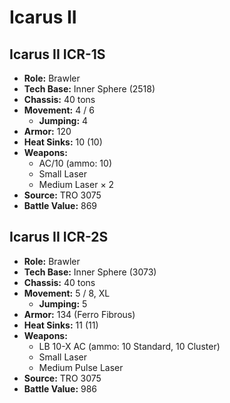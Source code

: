 # Icarus II
## Icarus II ICR-1S
- **Role:** Brawler
- **Tech Base:** Inner Sphere (2518)
- **Chassis:** 40 tons
- **Movement:** 4 / 6
  - **Jumping:** 4
- **Armor:** 120
- **Heat Sinks:** 10 (10)
- **Weapons:**
  - AC/10 (ammo: 10)
  - Small Laser
  - Medium Laser × 2
- **Source:** TRO 3075
- **Battle Value:** 869

## Icarus II ICR-2S
- **Role:** Brawler
- **Tech Base:** Inner Sphere (3073)
- **Chassis:** 40 tons
- **Movement:** 5 / 8, XL
  - **Jumping:** 5
- **Armor:** 134 (Ferro Fibrous)
- **Heat Sinks:** 11 (11)
- **Weapons:**
  - LB 10-X AC (ammo: 10 Standard, 10 Cluster)
  - Small Laser
  - Medium Pulse Laser
- **Source:** TRO 3075
- **Battle Value:** 986

